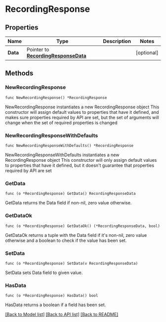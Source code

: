 # RecordingResponse

## Properties

Name | Type | Description | Notes
------------ | ------------- | ------------- | -------------
**Data** | Pointer to [**RecordingResponseData**](RecordingResponseData.md) |  | [optional] 

## Methods

### NewRecordingResponse

`func NewRecordingResponse() *RecordingResponse`

NewRecordingResponse instantiates a new RecordingResponse object
This constructor will assign default values to properties that have it defined,
and makes sure properties required by API are set, but the set of arguments
will change when the set of required properties is changed

### NewRecordingResponseWithDefaults

`func NewRecordingResponseWithDefaults() *RecordingResponse`

NewRecordingResponseWithDefaults instantiates a new RecordingResponse object
This constructor will only assign default values to properties that have it defined,
but it doesn't guarantee that properties required by API are set

### GetData

`func (o *RecordingResponse) GetData() RecordingResponseData`

GetData returns the Data field if non-nil, zero value otherwise.

### GetDataOk

`func (o *RecordingResponse) GetDataOk() (*RecordingResponseData, bool)`

GetDataOk returns a tuple with the Data field if it's non-nil, zero value otherwise
and a boolean to check if the value has been set.

### SetData

`func (o *RecordingResponse) SetData(v RecordingResponseData)`

SetData sets Data field to given value.

### HasData

`func (o *RecordingResponse) HasData() bool`

HasData returns a boolean if a field has been set.


[[Back to Model list]](../README.md#documentation-for-models) [[Back to API list]](../README.md#documentation-for-api-endpoints) [[Back to README]](../README.md)


